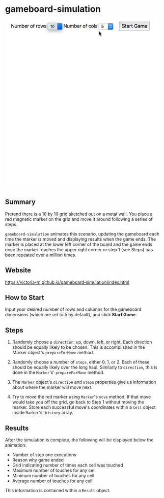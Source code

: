 # gameboard-simulation

![Gameboard Sim](/img/gameboard.gif "Gameboard Sim")

## Summary
Pretend there is a 10 by 10 grid sketched out on a metal wall. You place a red magnetic marker on the grid and move it around following a series of steps.

`gameboard-simulation` animates this scenario, updating the gameboard each time the marker is moved and displaying results when the game ends. The marker is placed at the lower left corner of the board and the game ends once the marker reaches the upper right corner or step 1 (see Steps) has been repeated over a million times.

## Website
https://victoria-m.github.io/gameboard-simulation/index.html

## How to Start
Input your desired number of rows and columns for the gameboard dimensions (which are set to 5 by default), and click **Start Game**.

## Steps
1. Randomly choose a `direction`: up, down, left, or right. Each direction should be equally likely to be chosen. This is accomplished in the Marker object's `prepareForMove` method.

2. Randomly choose a number of `steps`, either 0, 1, or 2. Each of these should be equally likely over the long haul. Similarly to `direction`, this is done in the `Marker`'s' `prepareForMove` method.

3. The `Marker` object's `direction` and `steps` properties give us information about where the marker will move next.

4. Try to move the red marker using `Marker`'s `move` method. If that move would take you off the grid, go back to Step 1 without moving the marker. Store each successful move's coordinates within a `Cell` object inside `Marker`'s' `history` array.

## Results
After the simulation is complete, the following will be displayed below the animation:

- Number of step one executions
- Reason why game ended
- Grid indicating number of times each cell was touched
- Maximum number of touches for any cell
- Minimum number of touches for any cell
- Average number of touches for any cell

This information is contained within a `Result` object.
